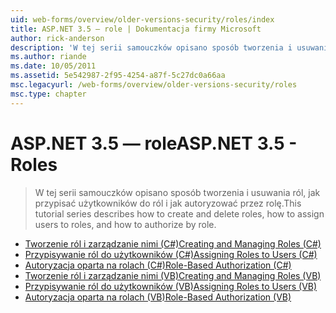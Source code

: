 ```yaml
---
uid: web-forms/overview/older-versions-security/roles/index
title: ASP.NET 3.5 — role | Dokumentacja firmy Microsoft
author: rick-anderson
description: 'W tej serii samouczków opisano sposób tworzenia i usuwania ról, jak przypisać użytkowników do ról i jak autoryzować przez rolę.'
ms.author: riande
ms.date: 10/05/2011
ms.assetid: 5e542987-2f95-4254-a87f-5c27dc0a66aa
msc.legacyurl: /web-forms/overview/older-versions-security/roles
msc.type: chapter
---
```

<a name="aspnet-35---roles"></a><span data-ttu-id="d5150-103">ASP.NET 3.5 — role</span><span class="sxs-lookup"><span data-stu-id="d5150-103">ASP.NET 3.5 - Roles</span></span>
====================
> <span data-ttu-id="d5150-104">W tej serii samouczków opisano sposób tworzenia i usuwania ról, jak przypisać użytkowników do ról i jak autoryzować przez rolę.</span><span class="sxs-lookup"><span data-stu-id="d5150-104">This tutorial series describes how to create and delete roles, how to assign users to roles, and how to authorize by role.</span></span>


- [<span data-ttu-id="d5150-105">Tworzenie ról i zarządzanie nimi (C#)</span><span class="sxs-lookup"><span data-stu-id="d5150-105">Creating and Managing Roles (C#)</span></span>](creating-and-managing-roles-cs.md)
- [<span data-ttu-id="d5150-106">Przypisywanie ról do użytkowników (C#)</span><span class="sxs-lookup"><span data-stu-id="d5150-106">Assigning Roles to Users (C#)</span></span>](assigning-roles-to-users-cs.md)
- [<span data-ttu-id="d5150-107">Autoryzacja oparta na rolach (C#)</span><span class="sxs-lookup"><span data-stu-id="d5150-107">Role-Based Authorization (C#)</span></span>](role-based-authorization-cs.md)
- [<span data-ttu-id="d5150-108">Tworzenie ról i zarządzanie nimi (VB)</span><span class="sxs-lookup"><span data-stu-id="d5150-108">Creating and Managing Roles (VB)</span></span>](creating-and-managing-roles-vb.md)
- [<span data-ttu-id="d5150-109">Przypisywanie ról do użytkowników (VB)</span><span class="sxs-lookup"><span data-stu-id="d5150-109">Assigning Roles to Users (VB)</span></span>](assigning-roles-to-users-vb.md)
- [<span data-ttu-id="d5150-110">Autoryzacja oparta na rolach (VB)</span><span class="sxs-lookup"><span data-stu-id="d5150-110">Role-Based Authorization (VB)</span></span>](role-based-authorization-vb.md)
